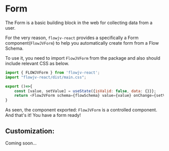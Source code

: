 # Form

The Form is a basic building block in the web for collecting data from a user. 

For the very reason, `flowjv-react` provides a specifically a Form component\(`FlowJVForm`\) to help you automatically create form from a Flow Schema.

To use it, you need to import `FlowJVForm` from the package and also should include relevant CSS as below.

```javascript
import { FLOWJVForm } from 'flowjv-react';
import "flowjv-react/dist/main.css";

export ()=>{
    const [value, setValue] = useState({isValid: false, data: {}}};
    return <FlowJVForm schema={flowSchema} value={value} onChange={setValue}/>
}
```

As seen, the component exported: `FlowJVForm` is a controlled component. And that's it! You have a form ready!

## Customization:

Coming soon...

